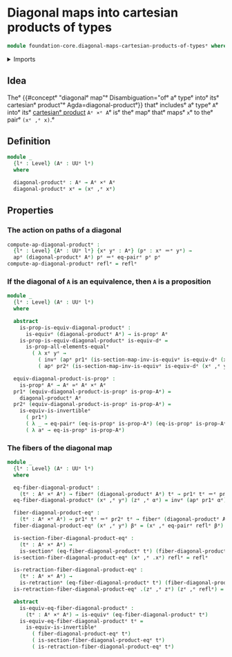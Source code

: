 # Diagonal maps into cartesian products of types

```agda
module foundation-core.diagonal-maps-cartesian-products-of-typesᵉ where
```

<details><summary>Imports</summary>

```agda
open import foundation.action-on-identifications-functionsᵉ
open import foundation.dependent-pair-typesᵉ
open import foundation.equality-cartesian-product-typesᵉ
open import foundation.universe-levelsᵉ

open import foundation-core.cartesian-product-typesᵉ
open import foundation-core.equivalencesᵉ
open import foundation-core.fibers-of-mapsᵉ
open import foundation-core.function-typesᵉ
open import foundation-core.homotopiesᵉ
open import foundation-core.identity-typesᵉ
open import foundation-core.propositionsᵉ
open import foundation-core.retractionsᵉ
open import foundation-core.sectionsᵉ
```

</details>

## Idea

Theᵉ
{{#conceptᵉ "diagonalᵉ map"ᵉ Disambiguation="ofᵉ aᵉ typeᵉ intoᵉ itsᵉ cartesianᵉ product"ᵉ Agda=diagonal-productᵉ}}
thatᵉ includesᵉ aᵉ typeᵉ `A`ᵉ intoᵉ itsᵉ
[cartesianᵉ product](foundation-core.cartesian-product-types.mdᵉ) `Aᵉ ×ᵉ A`ᵉ isᵉ theᵉ
mapᵉ thatᵉ mapsᵉ `x`ᵉ to theᵉ pairᵉ `(xᵉ ,ᵉ x)`.ᵉ

## Definition

```agda
module _
  {lᵉ : Level} (Aᵉ : UUᵉ lᵉ)
  where

  diagonal-productᵉ : Aᵉ → Aᵉ ×ᵉ Aᵉ
  diagonal-productᵉ xᵉ = (xᵉ ,ᵉ xᵉ)
```

## Properties

### The action on paths of a diagonal

```agda
compute-ap-diagonal-productᵉ :
  {lᵉ : Level} {Aᵉ : UUᵉ lᵉ} {xᵉ yᵉ : Aᵉ} (pᵉ : xᵉ ＝ᵉ yᵉ) →
  apᵉ (diagonal-productᵉ Aᵉ) pᵉ ＝ᵉ eq-pairᵉ pᵉ pᵉ
compute-ap-diagonal-productᵉ reflᵉ = reflᵉ
```

### If the diagonal of `A` is an equivalence, then `A` is a proposition

```agda
module _
  {lᵉ : Level} (Aᵉ : UUᵉ lᵉ)
  where

  abstract
    is-prop-is-equiv-diagonal-productᵉ :
      is-equivᵉ (diagonal-productᵉ Aᵉ) → is-propᵉ Aᵉ
    is-prop-is-equiv-diagonal-productᵉ is-equiv-dᵉ =
      is-prop-all-elements-equalᵉ
        ( λ xᵉ yᵉ →
          ( invᵉ (apᵉ pr1ᵉ (is-section-map-inv-is-equivᵉ is-equiv-dᵉ (xᵉ ,ᵉ yᵉ)))) ∙ᵉ
          ( apᵉ pr2ᵉ (is-section-map-inv-is-equivᵉ is-equiv-dᵉ (xᵉ ,ᵉ yᵉ))))

  equiv-diagonal-product-is-propᵉ :
    is-propᵉ Aᵉ → Aᵉ ≃ᵉ Aᵉ ×ᵉ Aᵉ
  pr1ᵉ (equiv-diagonal-product-is-propᵉ is-prop-Aᵉ) =
    diagonal-productᵉ Aᵉ
  pr2ᵉ (equiv-diagonal-product-is-propᵉ is-prop-Aᵉ) =
    is-equiv-is-invertibleᵉ
      ( pr1ᵉ)
      ( λ _ → eq-pairᵉ (eq-is-propᵉ is-prop-Aᵉ) (eq-is-propᵉ is-prop-Aᵉ))
      ( λ aᵉ → eq-is-propᵉ is-prop-Aᵉ)
```

### The fibers of the diagonal map

```agda
module _
  {lᵉ : Level} (Aᵉ : UUᵉ lᵉ)
  where

  eq-fiber-diagonal-productᵉ :
    (tᵉ : Aᵉ ×ᵉ Aᵉ) → fiberᵉ (diagonal-productᵉ Aᵉ) tᵉ → pr1ᵉ tᵉ ＝ᵉ pr2ᵉ tᵉ
  eq-fiber-diagonal-productᵉ (xᵉ ,ᵉ yᵉ) (zᵉ ,ᵉ αᵉ) = invᵉ (apᵉ pr1ᵉ αᵉ) ∙ᵉ apᵉ pr2ᵉ αᵉ

  fiber-diagonal-product-eqᵉ :
    (tᵉ : Aᵉ ×ᵉ Aᵉ) → pr1ᵉ tᵉ ＝ᵉ pr2ᵉ tᵉ → fiberᵉ (diagonal-productᵉ Aᵉ) tᵉ
  fiber-diagonal-product-eqᵉ (xᵉ ,ᵉ yᵉ) βᵉ = (xᵉ ,ᵉ eq-pairᵉ reflᵉ βᵉ)

  is-section-fiber-diagonal-product-eqᵉ :
    (tᵉ : Aᵉ ×ᵉ Aᵉ) →
    is-sectionᵉ (eq-fiber-diagonal-productᵉ tᵉ) (fiber-diagonal-product-eqᵉ tᵉ)
  is-section-fiber-diagonal-product-eqᵉ (xᵉ ,ᵉ .xᵉ) reflᵉ = reflᵉ

  is-retraction-fiber-diagonal-product-eqᵉ :
    (tᵉ : Aᵉ ×ᵉ Aᵉ) →
    is-retractionᵉ (eq-fiber-diagonal-productᵉ tᵉ) (fiber-diagonal-product-eqᵉ tᵉ)
  is-retraction-fiber-diagonal-product-eqᵉ .(zᵉ ,ᵉ zᵉ) (zᵉ ,ᵉ reflᵉ) = reflᵉ

  abstract
    is-equiv-eq-fiber-diagonal-productᵉ :
      (tᵉ : Aᵉ ×ᵉ Aᵉ) → is-equivᵉ (eq-fiber-diagonal-productᵉ tᵉ)
    is-equiv-eq-fiber-diagonal-productᵉ tᵉ =
      is-equiv-is-invertibleᵉ
        ( fiber-diagonal-product-eqᵉ tᵉ)
        ( is-section-fiber-diagonal-product-eqᵉ tᵉ)
        ( is-retraction-fiber-diagonal-product-eqᵉ tᵉ)
```